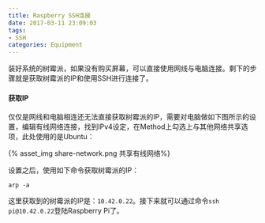```yaml
---
title: Raspberry SSH连接
date: 2017-03-11 23:09:03
tags:
- SSH
categories: Equipment
---
```


装好系统的树霉派，如果没有购买屏幕，可以直接使用网线与电脑连接。剩下的步骤就是获取树霉派的IP和使用SSH进行连接了。

<!-- more -->

#### 获取IP

仅仅是网线和电脑相连还无法直接获取树霉派的IP，需要对电脑做如下图所示的设置，编辑有线网络连接，找到IPv4设定，在Method上勾选上与其他网络共享选项，此处使用的是Ubuntu：

{% asset_img share-network.png 共享有线网络%}

设置之后，使用如下命令获取树霉派的IP：

```shell
arp -a
```

这里获取到的树霉派的IP是：`10.42.0.22`。接下来就可以通过命令`ssh pi@10.42.0.22`登陆Raspberry Pi了。

